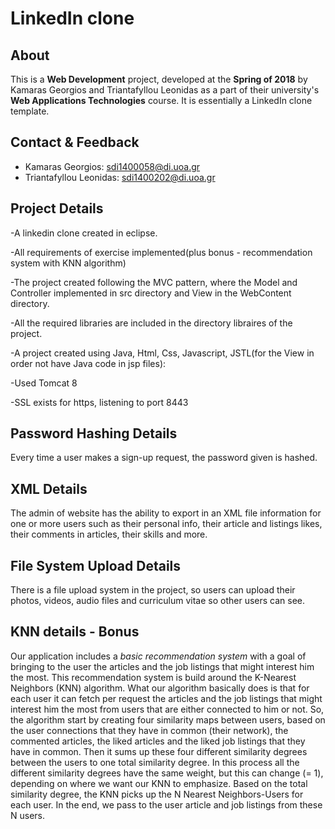 # LinkedIn clone

## About

This is a **Web Development** project, developed at the **Spring of 2018** by Kamaras Georgios and Triantafyllou Leonidas as a part of their university's **Web Applications Technologies** course. It is essentially a LinkedIn clone template.

## Contact & Feedback

* Kamaras Georgios: <sdi1400058@di.uoa.gr>
* Triantafyllou Leonidas: <sdi1400202@di.uoa.gr>

## Project Details

-A linkedin clone created in eclipse.

-All requirements of exercise implemented(plus bonus - recommendation system with KNN algorithm)

-The project created following the MVC pattern, where the Model and Controller implemented in src directory and View in the WebContent directory.

-All the required libraries are included in the directory libraires of the project.

-A project created using Java, Html, Css, Javascript, JSTL(for the View in order not have Java code in jsp files):

-Used Tomcat 8

-SSL exists for https, listening to port 8443

## Password Hashing Details

Every time a user makes a sign-up request, the password given is hashed.

## XML Details

The admin of website has the ability to export in an XML file information for one or more users such as their personal info, their article and listings likes, their comments in articles, their skills and more.

## File System Upload Details

There is a file upload system in the project, so users can upload their photos, videos, audio files and curriculum vitae so other users can see.

## KNN details - Bonus

Our application includes a _basic recommendation system_ with a goal of bringing to the user the articles and the job listings that might interest him the most. This recommendation system is build around the K-Nearest Neighbors (KNN) algorithm. What our algorithm basically does is that for each user it can fetch per request the articles and the job listings that might interest him the most from users that are either connected to him or not. So, the algorithm start by creating four similarity maps between users, based on the user connections that they have in common (their network), the commented articles, the liked articles and the liked job listings that they have in common. Then it sums up these four different similarity degrees between the users to one total similarity degree. In this process all the different similarity degrees have the same weight, but this can change (= 1), depending on where we want our KNN to emphasize. Based on the total similarity degree, the KNN picks up the N Nearest Neighbors-Users for each user. In the end, we pass to the user article and job listings from these N users.
